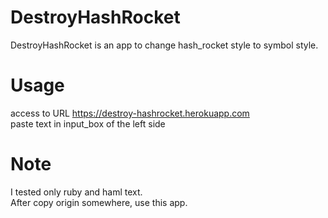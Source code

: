 # DestroyHashRocket
 
DestroyHashRocket is an app to change hash_rocket style to symbol style. 
 
# Usage

access to URL <https://destroy-hashrocket.herokuapp.com>  
paste text in input_box of the left side
 
# Note
 
 I tested only ruby and haml text.  
 After copy origin somewhere, use this app.
